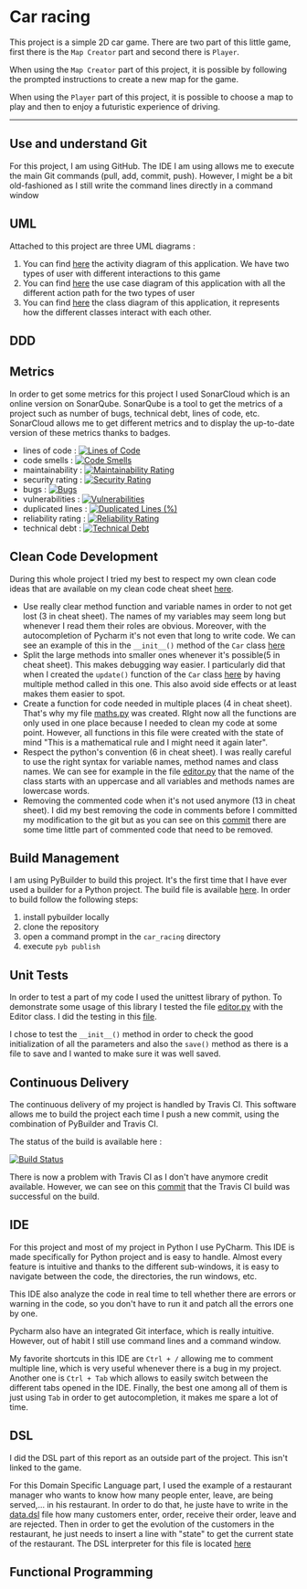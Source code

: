 # Car racing

This project is a simple 2D car game. There are two part of this little game, first there is the `Map Creator` part and second there is `Player`. 

When using the `Map Creator` part of this project, it is possible by following the prompted instructions to create a new map for the game.

When using the `Player` part of this project, it is possible to choose a map to play and then to enjoy a futuristic experience of driving.

---
## Use and understand Git

For this project, I am using GitHub. The IDE I am using allows me to execute the main Git commands (pull, add, commit, push). 
However, I might be a bit old-fashioned as I still write the command lines directly in a command window

## UML

Attached to this project are three UML diagrams : 
1. You can find [here](https://github.com//Metreeler/car_racing/blob/main/deliverables/Activity_diagram.png) the activity diagram of this application. We have two types of user with different interactions to this game
2. You can find [here](https://github.com//Metreeler/car_racing/blob/main/deliverables/Use_case_diagram.png) the use case diagram of this application with all the different action path for the two types of user
3. You can find [here](https://github.com//Metreeler/car_racing/blob/main/deliverables/Uml_class_diagram.png) the class diagram of this application, it represents how the different classes interact with each other.

## DDD

## Metrics

In order to get some metrics for this project I used SonarCloud which is an online version on SonarQube. SonarQube is a tool to get the metrics of a project such as number of bugs, technical debt, lines of code, etc. SonarCloud allows me to get different metrics and to display the up-to-date version of these metrics thanks to badges.

- lines of code : [![Lines of Code](https://sonarcloud.io/api/project_badges/measure?project=Metreeler_car_racing&metric=ncloc)](https://sonarcloud.io/summary/new_code?id=Metreeler_car_racing)
- code smells : [![Code Smells](https://sonarcloud.io/api/project_badges/measure?project=Metreeler_car_racing&metric=code_smells)](https://sonarcloud.io/summary/new_code?id=Metreeler_car_racing)
- maintainability : [![Maintainability Rating](https://sonarcloud.io/api/project_badges/measure?project=Metreeler_car_racing&metric=sqale_rating)](https://sonarcloud.io/summary/new_code?id=Metreeler_car_racing)
- security rating : [![Security Rating](https://sonarcloud.io/api/project_badges/measure?project=Metreeler_car_racing&metric=security_rating)](https://sonarcloud.io/summary/new_code?id=Metreeler_car_racing)
- bugs : [![Bugs](https://sonarcloud.io/api/project_badges/measure?project=Metreeler_car_racing&metric=bugs)](https://sonarcloud.io/summary/new_code?id=Metreeler_car_racing)
- vulnerabilities : [![Vulnerabilities](https://sonarcloud.io/api/project_badges/measure?project=Metreeler_car_racing&metric=vulnerabilities)](https://sonarcloud.io/summary/new_code?id=Metreeler_car_racing)
- duplicated lines : [![Duplicated Lines (%)](https://sonarcloud.io/api/project_badges/measure?project=Metreeler_car_racing&metric=duplicated_lines_density)](https://sonarcloud.io/summary/new_code?id=Metreeler_car_racing)
- reliability rating : [![Reliability Rating](https://sonarcloud.io/api/project_badges/measure?project=Metreeler_car_racing&metric=reliability_rating)](https://sonarcloud.io/summary/new_code?id=Metreeler_car_racing)
- technical debt : [![Technical Debt](https://sonarcloud.io/api/project_badges/measure?project=Metreeler_car_racing&metric=sqale_index)](https://sonarcloud.io/summary/new_code?id=Metreeler_car_racing)

## Clean Code Development

During this whole project I tried my best to respect my own clean code ideas that are available on my clean code cheat sheet [here](https://github.com/Metreeler/car_racing/blob/main/deliverables/cheat_sheet_for_clean_code_development.md).
- Use really clear method function and variable names in order to not get lost (3 in cheat sheet). The names of my variables may seem long but whenever I read them their roles are obvious. Moreover, with the autocompletion of Pycharm it's not even that long to write code. We can see an example of this in the `__init__()` method of the `Car` class [here](https://github.com/Metreeler/car_racing/blob/905af2d7aff6a66d5bb8ae64d44854ce267ec2e8/src/main/python/car.py#L6)
- Split the large methods into smaller ones whenever it's possible(5 in cheat sheet). This makes debugging way easier. I particularly did that when I created the `update()` function of the `Car` class [here](https://github.com/Metreeler/car_racing/blob/905af2d7aff6a66d5bb8ae64d44854ce267ec2e8/src/main/python/car.py#L56) by having multiple method called in this one. This also avoid side effects or at least makes them easier to spot.
- Create a function for code needed in multiple places (4 in cheat sheet). That's why my file [maths.py](https://github.com/Metreeler/car_racing/blob/main/src/main/python/maths.py) was created. RIght now all the functions are only used in one place because I needed to clean my code at some point. However, all functions in this file were created with the state of mind "This is a mathematical rule and I might need it again later".
- Respect the python's convention (6 in cheat sheet). I was really careful to use the right syntax for variable names, method names and class names. We can see for example in the file [editor.py](https://github.com/Metreeler/car_racing/blob/main/src/main/python/editor.py) that the name of the class starts with an uppercase and all variables and methods names are lowercase words.
- Removing the commented code when it's not used anymore (13 in cheat sheet). I did my best removing the code in comments before I committed my modification to the git but as you can see on this [commit](https://github.com/Metreeler/car_racing/commit/5d48be47a4fd0ce434dccd0573914f3b872c04d8#diff-f4f566c3202c07390491ea3a20bb2f8d88c304ff54138af7d63e91d33741fb8d) there are some time little part of commented code that need to be removed.

## Build Management

I am using PyBuilder to build this project. It's the first time that I have ever used a builder for a Python project.
The build file is available [here](https://github.com/Metreeler/car_racing/blob/main/build.py).
In order to build follow the following steps:
1. install pybuilder locally
2. clone the repository
3. open a command prompt in the `car_racing` directory
4. execute `pyb publish`

## Unit Tests

In order to test a part of my code I used the unittest library of python. To demonstrate some usage of this library I tested the file [editor.py](https://github.com/Metreeler/car_racing/blob/main/src/main/python/editor.py) with the Editor class. I did the testing in this [file](https://github.com/Metreeler/car_racing/blob/main/src/unittest/python/editor_tests.py).

I chose to test the `__init__()` method in order to check the good initialization of all the parameters and also the `save()` method as there is a file to save and I wanted to make sure it was well saved.

## Continuous Delivery

The continuous delivery of my project is handled by Travis CI. 
This software allows me to build the project each time I push a new commit, using the combination of PyBuilder and Travis CI.

The status of the build is available here :

[![Build Status](https://app.travis-ci.com/Metreeler/car_racing.svg?branch=main)](https://app.travis-ci.com/Metreeler/car_racing)

There is now a problem with Travis CI as I don't have anymore credit available. However, we can see on this [commit](https://github.com/Metreeler/car_racing/commit/2160191bc8b6c137fc5b412a916d00dcdae88875) that the Travis CI build was successful on the build.

## IDE

For this project and most of my project in Python I use PyCharm. This IDE is made specifically for Python project and is easy to handle. Almost every feature is intuitive and thanks to the different sub-windows, it is easy to navigate between the code, the directories, the run windows, etc.

This IDE also analyze the code in real time to tell whether there are errors or warning in the code, so you don't have to run it and patch all the errors one by one.

Pycharm also have an integrated Git interface, which is really intuitive. However, out of habit I still use command lines and a command window.

My favorite shortcuts in this IDE are `Ctrl + /` allowing me to comment multiple line, which is very useful whenever there is a bug in my project. Another one is `Ctrl + Tab` which allows to easily switch between the different tabs opened in the IDE. Finally, the best one among all of them is just using `Tab` in order to get autocompletion, it makes me spare a lot of time.

## DSL

I did the DSL part of this report as an outside part of the project. This isn't linked to the game.

For this Domain Specific Language part, I used the example of a restaurant manager who wants to know how many people enter, leave, are being served,... in his restaurant. 
In order to do that, he juste have to write in the [data.dsl](https://github.com//Metreeler/car_racing/blob/main/deliverables/DSL/data.dsl) file how many customers enter, order, receive their order, leave and are rejected.
Then in order to get the evolution of the customers in the restaurant, he just needs to insert a line with "state" to get the current state of the restaurant.
The DSL interpreter for this file is located [here](https://github.com//Metreeler/car_racing/blob/main/deliverables/DSL/dsl_reader.py)

## Functional Programming

